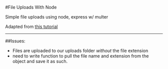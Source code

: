 #File Uploads With Node

Simple file uploads using node, express w/ multer

Adapted from [this tutorial](https://www.codementor.io/tips/9172397814/setup-file-uploading-in-an-express-js-application-using-multer-js)

---
##Issues:

* Files are uploaded to our uploads folder *without* the file extension
* need to write function to pull the file name and extension from the object and save it as such.